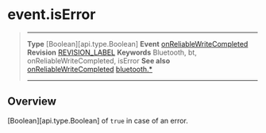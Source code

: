 # event.isError

> --------------------- ------------------------------------------------------------------------------------------
> __Type__              [Boolean][api.type.Boolean]
> __Event__             [onReliableWriteCompleted](/plugin.bluetooth.type.Gatt.event.onReliableWriteCompleted.md)
> __Revision__          [REVISION_LABEL](REVISION_URL)
> __Keywords__          Bluetooth, bt, onReliableWriteCompleted, isError
> __See also__          [onReliableWriteCompleted](/plugin.bluetooth.type.Gatt.event.onReliableWriteCompleted.md)
>						[bluetooth.*](/plugin.bluetooth.md)
> --------------------- ------------------------------------------------------------------------------------------

## Overview

[Boolean][api.type.Boolean] of `true` in case of an error.